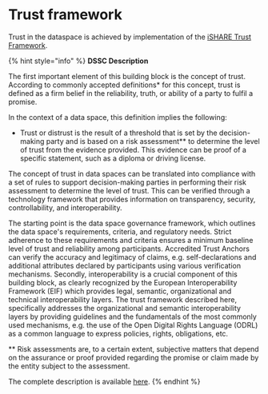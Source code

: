 # Trust framework

Trust in the dataspace is achieved by implementation of the [iSHARE Trust Framework](https://framework.ishare.eu).

{% hint style="info" %}
**DSSC Description**

The first important element of this building block is the concept of trust. According to commonly accepted definitions\* for this concept, trust is defined as a firm belief in the reliability, truth, or ability of a party to fulfil a promise.

In the context of a data space, this definition implies the following:

* Trust or distrust is the result of a threshold that is set by the decision-making party and is based on a risk assessment\*\* to determine the level of trust from the evidence provided. This evidence can be proof of a specific statement, such as a diploma or driving license.

The concept of trust in data spaces can be translated into compliance with a set of rules to support decision-making parties in performing their risk assessment to determine the level of trust. This can be verified through a technology framework that provides information on transparency, security, controllability, and interoperability.

The starting point is the data space governance framework, which outlines the data space's requirements, criteria, and regulatory needs. Strict adherence to these requirements and criteria ensures a minimum baseline level of trust and reliability among participants. Accredited Trust Anchors can verify the accuracy and legitimacy of claims, e.g. self-declarations and additional attributes declared by participants using various verification mechanisms. Secondly, interoperability is a crucial component of this building block, as clearly recognized by the European Interoperability Framework (EIF) which provides legal, semantic, organizational and technical interoperability layers. The trust framework described here, specifically addresses the organizational and semantic interoperability layers by providing guidelines and the fundamentals of the most commonly used mechanisms, e.g. the use of the Open Digital Rights Language (ODRL) as a common language to express policies, rights, obligations, etc.

\*\* Risk assessments are, to a certain extent, subjective matters that depend on the assurance or proof provided regarding the promise or claim made by the entity subject to the assessment.

The complete description is available [here](https://dssc.eu/space/BVE/357075461/Trust+Framework).
{% endhint %}
